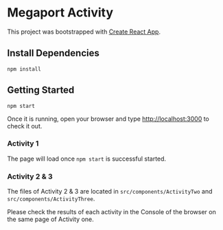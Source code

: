# Megaport Activity

This project was bootstrapped with [Create React App](https://github.com/facebook/create-react-app).

## Install Dependencies

`npm install`

## Getting Started

`npm start`

Once it is running, open your browser and type [http://localhost:3000](http://localhost:3000) to check it out.

### Activity 1

The page will load once `npm start` is successful started.

### Activity 2 & 3

The files of Activity 2 & 3 are located in `src/components/ActivityTwo` and `src/components/ActivityThree`.

Please check the results of each activity in the Console of the browser on the same page of Activity one.